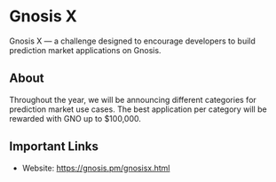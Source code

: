 # Gnosis X

Gnosis X — a challenge designed to encourage developers to build prediction market applications on Gnosis.

## About

Throughout the year, we will be announcing different categories for prediction market use cases. The best application per category will be rewarded with GNO up to $100,000.


## Important Links

* Website: https://gnosis.pm/gnosisx.html

